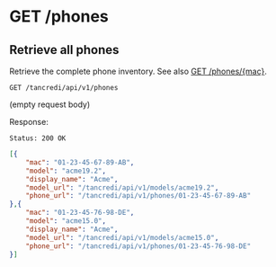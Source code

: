 # GET /phones

## Retrieve all phones

Retrieve the complete phone inventory. See also [GET
/phones/{mac}](phonesMacGet).

    GET /tancredi/api/v1/phones

(empty request body)

Response:

    Status: 200 OK

```json
[{
    "mac": "01-23-45-67-89-AB",
    "model": "acme19.2",
    "display_name": "Acme",
    "model_url": "/tancredi/api/v1/models/acme19.2",
    "phone_url": "/tancredi/api/v1/phones/01-23-45-67-89-AB"
},{
    "mac": "01-23-45-76-98-DE",
    "model": "acme15.0",
    "display_name": "Acme",
    "model_url": "/tancredi/api/v1/models/acme15.0",
    "phone_url": "/tancredi/api/v1/phones/01-23-45-76-98-DE"
}]
```
